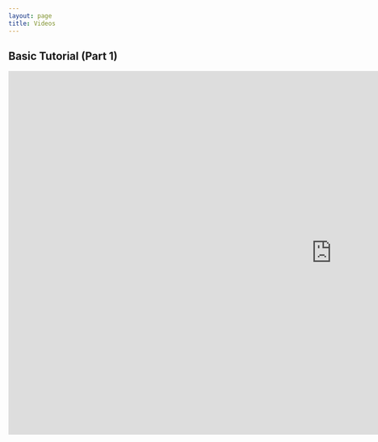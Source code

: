 ```yaml
---
layout: page
title: Videos
---
```


Basic Tutorial (Part 1)
-----------------------

<iframe width="1280" height="720" src="https://www.youtube.com/embed/VcUQZDccdHc" frameborder="0" allowfullscreen></iframe>
